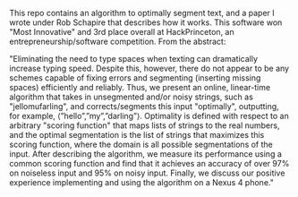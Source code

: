 This repo contains an algorithm to optimally segment text, and a paper
I wrote under Rob Schapire that describes how it works. This software won "Most Innovative" and 3rd place overall at HackPrinceton, an entrepreneurship/software competition. From the abstract:

"Eliminating the need to type spaces when texting can dramatically increase typing speed. Despite this, however, there do not appear to be any schemes capable of fixing errors and segmenting (inserting missing spaces) efficiently and reliably. Thus, we present an online, linear-time algorithm that takes in unsegmented and/or noisy strings, such as "jellomufarling", and corrects/segments this input "optimally", outputting, for example, ⟨”hello”,”my”,”darling”⟩. Optimality is defined with respect to an arbitrary "scoring function" that maps lists of strings to the real numbers, and the optimal segmentation is the list of strings that maximizes this scoring function, where the domain is all possible segmentations of the input. After describing the algorithm, we measure its performance using a common scoring function and find that it achieves an accuracy of over 97% on noiseless input and 95% on noisy input. Finally, we discuss our positive experience implementing and using the algorithm on a Nexus 4 phone."
